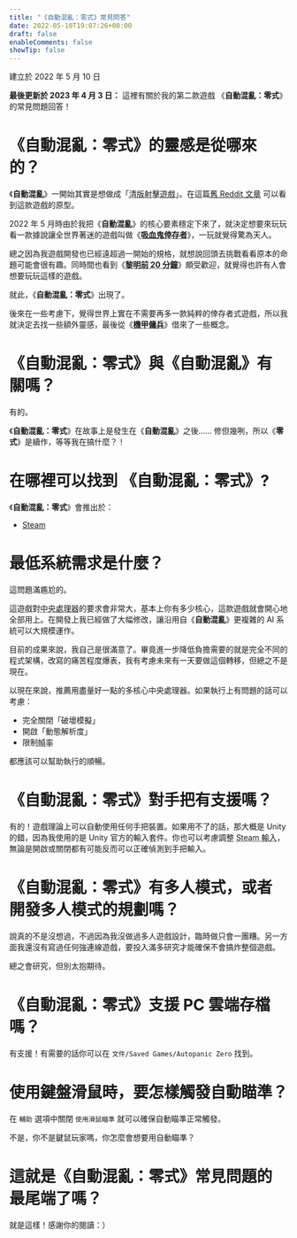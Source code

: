 ```yaml
---
title: "《自動混亂：零式》常見問答"
date: 2022-05-10T19:07:26+08:00
draft: false
enableComments: false
showTip: false
---
```


建立於 2022 年 5 月 10 日

**最後更新於 2023 年 4 月 3 日：** 這裡有關於我的第二款遊戲  《**自動混亂：零式**》的常見問題回答！

# 《**自動混亂：零式**》的靈感是從哪來的？

 《**自動混亂**》一開始其實是想做成「<abbr title="shoot ‘em up">清版射擊遊戲</abbr>」。在這篇[舊 Reddit 文章](https://www.reddit.com/r/Unity3D/comments/fwgt8o/day_7_in_my_twin_stick_shooter_attempt/) 可以看到這款遊戲的原型。

2022 年 5 月時由於我把《**自動混亂**》的核心要素穩定下來了，就決定想要來玩玩看一款據說讓全世界著迷的遊戲叫做《**<abbr title="Vampire Survivor">吸血鬼倖存者</abbr>**》，一玩就覺得驚為天人。

總之因為我遊戲開發也已經遠超過一開始的規格，就想說回頭去挑戰看看原本的命題可能會很有趣。同時間也看到《**<abbr title="20 Minutes Till Dawn">黎明前 20 分鐘</abbr>**》頗受歡迎，就覺得也許有人會想要玩玩這樣的遊戲。

就此，《**自動混亂：零式**》出現了。

後來在一些考慮下，覺得世界上實在不需要再多一款純粹的倖存者式遊戲，所以我就決定去找一些額外靈感，最後從《**<abbr title="Armored Core">機甲傭兵</abbr>**》借來了一些概念。

# 《**自動混亂：零式**》與《**自動混亂**》有關嗎？

有的。

 《**自動混亂：零式**》在故事上是發生在《**自動混亂**》之後...... 修但幾咧，所以《**零式**》是續作，等等我在搞什麼？！

# 在哪裡可以找到 《**自動混亂：零式**》?

 《**自動混亂：零式**》會推出於：

- [Steam](https://store.steampowered.com/app/1423670/)

<!-- # 現在《**自動混亂：零式**》已經上市了，下一步是什麼？

還在慢慢打磨《**自動混亂**》，應該很快就會推出啦。 -->

<!-- # 《**自動混亂：零式**》會有額外內容更新嗎？

說真的沒有啥經濟困難的話應該會繼續弄吧！《**自動混亂：零式**》是個不錯的小專案，裡面許多設計調整也直接回饋給了《**自動混亂**》。但短期來說應該還不會，畢竟我得先趕快完成《**自動混亂**》。

如果願意支持的話不妨考慮買一下<abbr title="DLC">數位下載內容</abbr>，不過也還請記得不用勉強，在假設之後沒有新內容推出也能接受的話再考慮購買就好。

目前的計畫是我沒辦法繼續更新的時候就會轉為開源專案。 -->

# 最低系統需求是什麼？

這問題滿尷尬的。

這遊戲對<abbr title="CPU">中央處理器</abbr>的要求會非常大，基本上你有多少核心，這款遊戲就會開心地全部用上。在開發上我已經做了大幅修改，讓沿用自《**自動混亂**》更複雜的 AI 系統可以大規模運作。

目前的成果來說，我自己是很滿意了。畢竟進一步降低負擔需要的就是完全不同的程式架構，改寫的痛苦程度爆表，我有考慮未來有一天要做這個轉移，但總之不是現在。

以現在來說，推薦用盡量好一點的多核心中央處理器。如果執行上有問題的話可以考慮：

- 完全關閉「破壞模擬」
- 開啟「動態解析度」
- 限制<abbr title="frame rate/frame per second/FPS">幀率</abbr>

都應該可以幫助執行的順暢。

# 《**自動混亂：零式**》對手把有支援嗎？

有的！遊戲理論上可以自動使用任何手把裝置。如果用不了的話，那大概是 Unity 的錯，因為我使用的是 Unity 官方的輸入套件。你也可以考慮調整 <abbr title="Steam Input">Steam 輸入</abbr>，無論是開啟或關閉都有可能反而可以正確偵測到手把輸入。

# 《**自動混亂：零式**》有多人模式，或者開發多人模式的規劃嗎？

說真的不是沒想過，不過因為我沒做過多人遊戲設計，臨時做只會一團糟。另一方面我還沒有寫過任何強連線遊戲，要投入滿多研究才能確保不會搞炸整個遊戲。

總之會研究，但別太抱期待。

# 《**自動混亂：零式**》支援 PC 雲端存檔嗎？

有支援！有需要的話你可以在 `文件/Saved Games/Autopanic Zero` 找到。

<!-- # 如果有遭遇到技術問題的話，我該怎麼做？

需要技術支援時，請見[《自動混亂：零式》技術支援]({{< ref "/tech-fixes/autopanic-zero" >}})，如果還是沒能排除的話可以前往 [《自動混亂：零式》Steam 技術支援討論區](https://steamcommunity.com/app/1423670/discussions/1/)，又或者是前往官方 Discord `#自動混亂零式－技術支援` 頻道尋求協助。 -->

# 使用鍵盤滑鼠時，要怎樣觸發自動瞄準？

在 `輔助` 選項中關閉 `使用滑鼠瞄準` 就可以確保自動瞄準正常觸發。

不是，你不是鍵鼠玩家嗎，你怎麼會想要用自動瞄準？

# 這就是《**自動混亂：零式**》常見問題的最尾端了嗎？

就是這樣！感謝你的閱讀：）